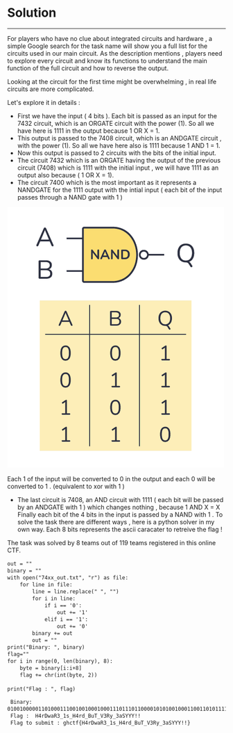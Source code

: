 # Solution 
____________________________________________________________________________________________________________
For players who have no clue about integrated circuits and hardware , a simple Google search for the task name will show you a full list for the circuits used in our main circuit. 
As the description mentions , players need to explore every circuit and know its functions to understand the main function of the full circuit and how to reverse the output.

Looking at the circuit for the first time might be overwhelming , in real life circuits are more complicated.

Let's explore it in details : 
* First we have the input ( 4 bits ). Each bit is passed as an input for the 7432 circuit, which is an ORGATE circuit with the power (1). So all we have here is 1111 in the output because 1 OR X = 1.
* This output is passed to the 7408 circuit, which is an ANDGATE circuit , with the power (1). So all we have here also is 1111 because  1 AND 1 = 1.
* Now this output is passed to 2 circuits with the bits of the initial input.
* The circuit 7432 which is an ORGATE having the output of the previous circuit (7408) which is 1111 with the initial input , we will have 1111 as an output also because ( 1 OR X = 1).
* The circuit 7400 which is the most important as it represents a NANDGATE for the 1111 output with the intial input ( each bit of the input passes through a NAND gate with 1 )

 ![image](gates.png)

Each 1 of the input will be converted to 0 in the output and each 0 will be converted to 1 . (equivalent to xor with 1 )

* The last circuit is 7408, an AND circuit with 1111 ( each bit will be passed by an ANDGATE with 1 ) which changes nothing , because 1 AND  X = X
Finally each bit of the 4 bits in the input is passed by a NAND with 1 . To solve the task there are different ways , here is a python solver in my own way. Each 8 bits represents the ascii caracater to retreive the flag !

The task was solved by 8 teams out of 119 teams registered in this online CTF.

````
out = ""
binary = ""
with open("74xx_out.txt", "r") as file:
    for line in file:
        line = line.replace(" ", "")
        for i in line:
            if i == '0':
                out += '1'
            elif i == '1':
                out += '0'
        binary += out
        out = ""  
print("Binary: ", binary)
flag=""
for i in range(0, len(binary), 8):
    byte = binary[i:i+8]
    flag += chr(int(byte, 2))

print("Flag : ", flag)
````
     Binary:  01001000001101000111001001000100011101110110000101010010001100110101111100110001011100110101111101001000001101000111001001100100010111110100001001110101010101000101111101010110001100110101001001111001010111110011001101100001010100110101100101011001010110010010000100100001
     Flag :  H4rDwaR3_1s_H4rd_BuT_V3Ry_3aSYYY!!
     Flag to submit : ghctf{H4rDwaR3_1s_H4rd_BuT_V3Ry_3aSYYY!!}


